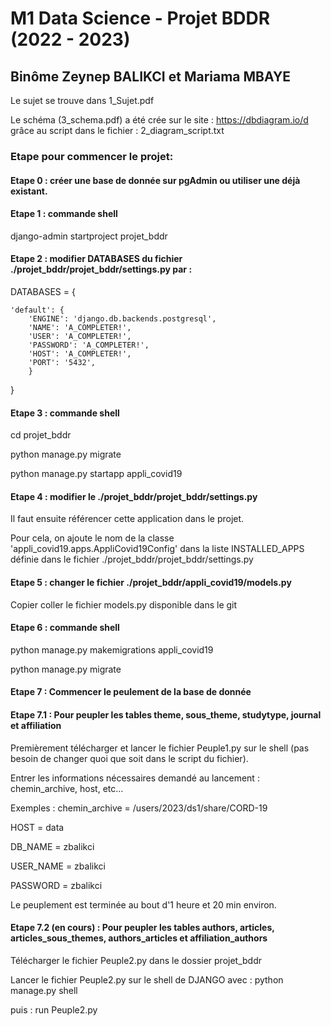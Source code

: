 # M1 Data Science - Projet BDDR (2022 - 2023)

## Binôme Zeynep BALIKCI et Mariama MBAYE


Le sujet se trouve dans 1_Sujet.pdf

Le schéma (3_schema.pdf) a été crée sur le site : https://dbdiagram.io/d   grâce au script dans le fichier : 2_diagram_script.txt

### Etape pour commencer le projet:

#### Etape 0 : créer une base de donnée sur pgAdmin ou utiliser une déjà existant. 

#### Etape 1 : commande shell 

django-admin startproject projet_bddr

#### Etape 2 : modifier DATABASES du fichier ./projet_bddr/projet_bddr/settings.py  par :

DATABASES = {

    'default': {
        'ENGINE': 'django.db.backends.postgresql',
        'NAME': 'A_COMPLETER!',
        'USER': 'A_COMPLETER!',
        'PASSWORD': 'A_COMPLETER!',
        'HOST': 'A_COMPLETER!',
        'PORT': '5432',
        }
}

#### Etape 3 : commande shell 

cd projet_bddr

python manage.py migrate

python manage.py startapp appli_covid19

#### Etape 4 : modifier le ./projet_bddr/projet_bddr/settings.py 

Il faut ensuite référencer cette application dans le projet.

Pour cela, on ajoute le nom de la classe 'appli_covid19.apps.AppliCovid19Config' dans la liste INSTALLED_APPS définie dans le fichier ./projet_bddr/projet_bddr/settings.py

#### Etape 5 : changer le fichier ./projet_bddr/appli_covid19/models.py

Copier coller le fichier models.py disponible dans le git

#### Etape 6 : commande shell 

python manage.py makemigrations appli_covid19

python manage.py migrate

#### Etape 7 : Commencer le peulement de la base de donnée 
#### Etape 7.1 : Pour peupler les tables theme, sous_theme, studytype, journal et affiliation

Premièrement télécharger et lancer le fichier Peuple1.py sur le shell (pas besoin de changer quoi que soit dans le script du fichier).

Entrer les informations nécessaires demandé au lancement : chemin_archive, host, etc...

Exemples : chemin_archive = /users/2023/ds1/share/CORD-19

HOST = data

DB_NAME = zbalikci

USER_NAME = zbalikci 

PASSWORD = zbalikci

Le peuplement est terminée au bout d'1 heure et 20 min environ.

#### Etape 7.2 (en cours) : Pour peupler les tables authors, articles, articles_sous_themes, authors_articles et affiliation_authors

Télécharger le fichier Peuple2.py dans le dossier projet_bddr

Lancer le fichier Peuple2.py sur le shell de DJANGO avec : python manage.py shell

puis : run Peuple2.py
